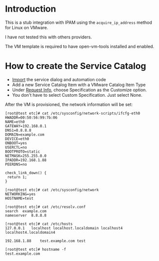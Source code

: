 Introduction
===

This is a stub integration with IPAM using the `acquire_ip_address` method for Linux on VMware.

I have not tested this with others providers.

The VM template is required to have open-vm-tools installed and enabled. 

How to create the Service Catalog
===
* [Import](https://github.com/rhtconsulting/cfme-rhconsulting-scripts) the service dialog and automation code
* Add a new Service Catalog Item with a VMware Catalog Item Type
* Under [Request Info](images/request.png), choose Specification as the Customize option. 
* You don't have to select Custom Specification. Just select None.

After the VM is provisioned, the network information will be set:

```
[root@test etc]# cat /etc/sysconfig/network-scripts/ifcfg-eth0 
HWADDR=00:50:56:99:7b:06
NAME=eth0
GATEWAY=192.168.0.1
DNS1=8.8.8.8
DOMAIN=example.com
DEVICE=eth0
ONBOOT=yes
USERCTL=no
BOOTPROTO=static
NETMASK=255.255.0.0
IPADDR=192.168.1.88
PEERDNS=no

check_link_down() {
 return 1; 
}

[root@test etc]# cat /etc/sysconfig/network
NETWORKING=yes
HOSTNAME=test

[root@test etc]# cat /etc/resolv.conf 
search	example.com
nameserver	8.8.8.8

[root@test etc]# cat /etc/hosts
127.0.0.1   localhost localhost.localdomain localhost4 localhost4.localdomain4

192.168.1.88	test.example.com test

[root@test etc]# hostname -f
test.example.com
```
